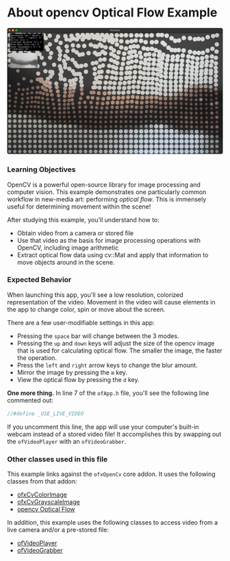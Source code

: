 # About opencv Optical Flow Example

![Screenshot of opencvExample](opencvOpticalFlowExample.png)

### Learning Objectives

OpenCV is a powerful open-source library for image processing and computer vision. This example demonstrates one particularly common workflow in new-media art: performing *optical flow*. This is immensely useful for determining movement within the scene!

After studying this example, you'll understand how to:

* Obtain video from a camera or stored file
* Use that video as the basis for image processing operations with OpenCV, including image arithmetic
* Extract optical flow data using cv::Mat and apply that information to move objects around in the scene.


### Expected Behavior

When launching this app, you'll see a low resolution, colorized representation of the video. Movement in the video will cause elements in the app to change color, spin or move about the screen.

There are a few user-modifiable settings in this app:

* Pressing the `space` bar will change between the 3 modes.
* Pressing the `up` and `down` keys will adjust the size of the opencv image that is used for calculating optical flow. The smaller the image, the faster the operation.
* Press the `left` and `right` arrow keys to change the blur amount.
* Mirror the image by pressing the `m` key.
* View the optical flow by pressing the `d` key.

**One more thing.** In line 7 of the `ofApp.h` file, you'll see the following line commented out:
```cpp
//#define _USE_LIVE_VIDEO
```
 If you uncomment this line, the app will use your computer's built-in webcam instead of a stored video file! It accomplishes this by swapping out the `ofVideoPlayer` with an `ofVideoGrabber`.


### Other classes used in this file

This example links against the `ofxOpenCv` core addon. It uses the following classes from that addon:

* [ofxCvColorImage](http://openframeworks.cc/documentation/ofxOpenCv/ofxCvColorImage/)
* [ofxCvGrayscaleImage](http://openframeworks.cc/documentation/ofxOpenCv/ofxCvGrayscaleImage/)
* [opencv Optical Flow](https://docs.opencv.org/4.x/d4/dee/tutorial_optical_flow.html)

In addition, this example uses the following classes to access  video from a live camera and/or a pre-stored file:

* [ofVideoPlayer](http://openframeworks.cc/documentation/video/ofVideoPlayer/)
* [ofVideoGrabber](http://openframeworks.cc/documentation/video/ofVideoGrabber/)
